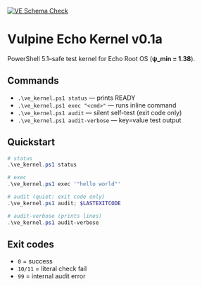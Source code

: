 ﻿[![VE Schema Check](https://github.com/BioAnkh84/echo-root-ve/actions/workflows/ci.yml/badge.svg)](https://github.com/BioAnkh84/echo-root-ve/actions/workflows/ci.yml)

# Vulpine Echo Kernel v0.1a

PowerShell 5.1–safe test kernel for Echo Root OS (**ψ_min = 1.38**).

## Commands
- `.\ve_kernel.ps1 status` — prints READY
- `.\ve_kernel.ps1 exec "<cmd>"` — runs inline command
- `.\ve_kernel.ps1 audit` — silent self-test (exit code only)
- `.\ve_kernel.ps1 audit-verbose` — key=value test output

## Quickstart
```powershell
# status
.\ve_kernel.ps1 status

# exec
.\ve_kernel.ps1 exec '"hello world"'

# audit (quiet: exit code only)
.\ve_kernel.ps1 audit; $LASTEXITCODE

# audit-verbose (prints lines)
.\ve_kernel.ps1 audit-verbose
```

## Exit codes
- `0` = success
- `10/11` = literal check fail
- `99` = internal audit error
